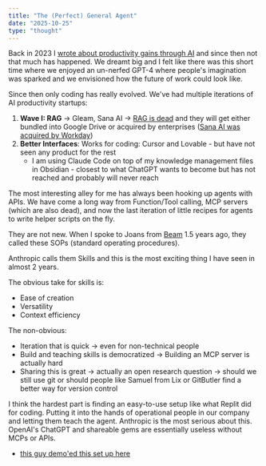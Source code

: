 ```yaml
---
title: "The (Perfect) General Agent"
date: "2025-10-25"
type: "thought"
---
```


Back in 2023 I <a href="https://issuu.com/heartcore/docs/ai_report_final">wrote about productivity gains through AI</a> and since then not that much has happened. We dreamt big and I felt like there was this short time where we enjoyed an un-nerfed GPT-4 where people's imagination was sparked and we envisioned how the future of work could look like.

Since then only coding has really evolved. We've had multiple iterations of AI productivity startups:

1. **Wave I: RAG** → Gleam, Sana AI → <a href="https://www.nicolasbustamante.com/p/the-rag-obituary-killed-by-agents">RAG is dead</a> and they will get either bundled into Google Drive or acquired by enterprises (<a href="https://www.eu-startups.com/2025/09/workday-acquires-swedish-startup-sana-in-a-e928-million-ai-deal/">Sana AI was acquired by Workday</a>)
2. **Better Interfaces**: Works for coding: Cursor and Lovable - but have not seen any product for the rest
    - I am using Claude Code on top of my knowledge management files in Obsidian - closest to what ChatGPT wants to become but has not reached and probably will never reach

The most interesting alley for me has always been hooking up agents with APIs. We have come a long way from Function/Tool calling, MCP servers (which are also dead), and now the last iteration of little recipes for agents to write helper scripts on the fly.

They are not new. When I spoke to Joans from <a href="https://beam.ai/">Beam</a> 1.5 years ago, they called these SOPs (standard operating procedures).

Anthropic calls them Skills and this is the most exciting thing I have seen in almost 2 years.

The obvious take for skills is:
- Ease of creation
- Versatility
- Context efficiency

The non-obvious:
- Iteration that is quick → even for non-technical people
- Build and teaching skills is democratized → Building an MCP server is actually hard
- Sharing this is great → actually an open research question → should we still use git or should people like Samuel from Lix or GitButler find a better way for version control

I think the hardest part is finding an easy-to-use setup like what Replit did for coding. Putting it into the hands of operational people in our company and letting them teach the agent. Anthropic is the most serious about this. OpenAI's ChatGPT and shareable gems are essentially useless without MCPs or APIs.

- <a href="https://www.youtube.com/watch?v=aZZaqmcq-1Q&t=459s">this guy demo'ed this set up here</a>
